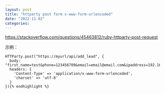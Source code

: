 ```yaml
---
layout: post
title: "httparty post form x-www-form-urlencoded"
date: "2022-11-02"
categories: 
---
```

<p><a href="https://stackoverflow.com/questions/45463812/ruby-httparty-post-request">https://stackoverflow.com/questions/45463812/ruby-httparty-post-request</a></p>

<p>示例：</p>

<pre class="default s-code-block">
<code class="hljs language-php">HTTParty.<span class="hljs-title function_ invoke__">post</span>(<span class="hljs-string">&quot;https://myurl/api/add_lead&quot;</span>, {
  <span class="hljs-attr">body</span>: <span class="hljs-string">&quot;first_name=test&amp;phone=123456789&amp;email=email@email.com&amp;ipaddress=192.168.0.0&quot;</span>,
  <span class="hljs-attr">headers</span>: {
    <span class="hljs-string">&#39;Content-Type&#39;</span> =&gt; <span class="hljs-string">&#39;application/x-www-form-urlencoded&#39;</span>,
    <span class="hljs-string">&#39;charset&#39;</span> =&gt; <span class="hljs-string">&#39;utf-8&#39;</span>
  }
}){% endhighlight %}

